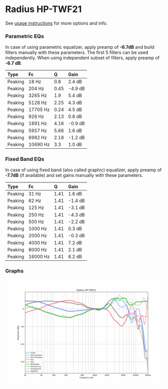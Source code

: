 # Radius HP-TWF21
See [usage instructions](https://github.com/jaakkopasanen/AutoEq#usage) for more options and info.

### Parametric EQs
In case of using parametric equalizer, apply preamp of **-6.7dB** and build filters manually
with these parameters. The first 5 filters can be used independently.
When using independent subset of filters, apply preamp of **-6.7 dB**.

| Type    | Fc       |    Q | Gain    |
|:--------|:---------|:-----|:--------|
| Peaking | 18 Hz    | 0.8  | 2.4 dB  |
| Peaking | 204 Hz   | 0.45 | -4.9 dB |
| Peaking | 3265 Hz  | 1.9  | 5.4 dB  |
| Peaking | 5128 Hz  | 2.25 | 4.3 dB  |
| Peaking | 17705 Hz | 0.24 | 4.5 dB  |
| Peaking | 926 Hz   | 2.13 | 0.8 dB  |
| Peaking | 1891 Hz  | 4.16 | -0.9 dB |
| Peaking | 5957 Hz  | 5.66 | 1.6 dB  |
| Peaking | 6982 Hz  | 2.18 | -1.2 dB |
| Peaking | 10690 Hz | 3.3  | 1.0 dB  |

### Fixed Band EQs
In case of using fixed band (also called graphic) equalizer, apply preamp of **-7.7dB**
(if available) and set gains manually with these parameters.

| Type    | Fc       |    Q | Gain    |
|:--------|:---------|:-----|:--------|
| Peaking | 31 Hz    | 1.41 | 1.6 dB  |
| Peaking | 62 Hz    | 1.41 | -1.4 dB |
| Peaking | 125 Hz   | 1.41 | -3.1 dB |
| Peaking | 250 Hz   | 1.41 | -4.3 dB |
| Peaking | 500 Hz   | 1.41 | -2.2 dB |
| Peaking | 1000 Hz  | 1.41 | 0.3 dB  |
| Peaking | 2000 Hz  | 1.41 | -0.3 dB |
| Peaking | 4000 Hz  | 1.41 | 7.2 dB  |
| Peaking | 8000 Hz  | 1.41 | 2.1 dB  |
| Peaking | 16000 Hz | 1.41 | 6.2 dB  |

### Graphs
![](./Radius%20HP-TWF21.png)